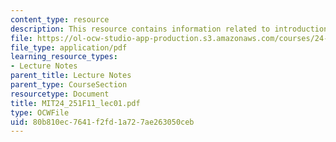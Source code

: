 ```yaml
---
content_type: resource
description: This resource contains information related to introduction.
file: https://ol-ocw-studio-app-production.s3.amazonaws.com/courses/24-251-introduction-to-philosophy-of-language-fall-2011/80b810ec7641f2fd1a727ae263050ceb_MIT24_251F11_lec01.pdf
file_type: application/pdf
learning_resource_types:
- Lecture Notes
parent_title: Lecture Notes
parent_type: CourseSection
resourcetype: Document
title: MIT24_251F11_lec01.pdf
type: OCWFile
uid: 80b810ec-7641-f2fd-1a72-7ae263050ceb
---
```

